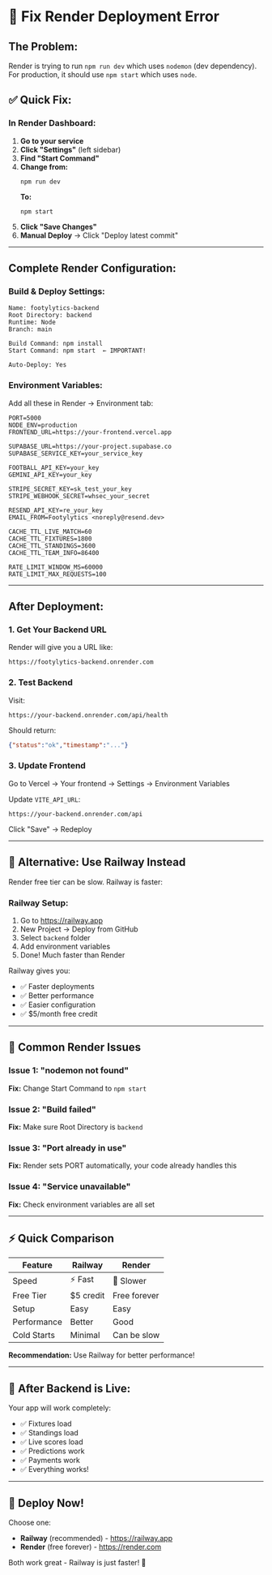 # 🔧 Fix Render Deployment Error

## The Problem:
Render is trying to run `npm run dev` which uses `nodemon` (dev dependency).
For production, it should use `npm start` which uses `node`.

## ✅ Quick Fix:

### In Render Dashboard:

1. **Go to your service**
2. **Click "Settings"** (left sidebar)
3. **Find "Start Command"**
4. **Change from:**
   ```
   npm run dev
   ```
   **To:**
   ```
   npm start
   ```
5. **Click "Save Changes"**
6. **Manual Deploy** → Click "Deploy latest commit"

---

## Complete Render Configuration:

### Build & Deploy Settings:

```
Name: footylytics-backend
Root Directory: backend
Runtime: Node
Branch: main

Build Command: npm install
Start Command: npm start  ← IMPORTANT!

Auto-Deploy: Yes
```

### Environment Variables:

Add all these in Render → Environment tab:

```
PORT=5000
NODE_ENV=production
FRONTEND_URL=https://your-frontend.vercel.app

SUPABASE_URL=https://your-project.supabase.co
SUPABASE_SERVICE_KEY=your_service_key

FOOTBALL_API_KEY=your_key
GEMINI_API_KEY=your_key

STRIPE_SECRET_KEY=sk_test_your_key
STRIPE_WEBHOOK_SECRET=whsec_your_secret

RESEND_API_KEY=re_your_key
EMAIL_FROM=Footylytics <noreply@resend.dev>

CACHE_TTL_LIVE_MATCH=60
CACHE_TTL_FIXTURES=1800
CACHE_TTL_STANDINGS=3600
CACHE_TTL_TEAM_INFO=86400

RATE_LIMIT_WINDOW_MS=60000
RATE_LIMIT_MAX_REQUESTS=100
```

---

## After Deployment:

### 1. Get Your Backend URL
Render will give you a URL like:
```
https://footylytics-backend.onrender.com
```

### 2. Test Backend
Visit:
```
https://your-backend.onrender.com/api/health
```

Should return:
```json
{"status":"ok","timestamp":"..."}
```

### 3. Update Frontend
Go to Vercel → Your frontend → Settings → Environment Variables

Update `VITE_API_URL`:
```
https://your-backend.onrender.com/api
```

Click "Save" → Redeploy

---

## 🎯 Alternative: Use Railway Instead

Render free tier can be slow. Railway is faster:

### Railway Setup:
1. Go to https://railway.app
2. New Project → Deploy from GitHub
3. Select `backend` folder
4. Add environment variables
5. Done! Much faster than Render

Railway gives you:
- ✅ Faster deployments
- ✅ Better performance
- ✅ Easier configuration
- ✅ $5/month free credit

---

## 🐛 Common Render Issues

### Issue 1: "nodemon not found"
**Fix:** Change Start Command to `npm start`

### Issue 2: "Build failed"
**Fix:** Make sure Root Directory is `backend`

### Issue 3: "Port already in use"
**Fix:** Render sets PORT automatically, your code already handles this

### Issue 4: "Service unavailable"
**Fix:** Check environment variables are all set

---

## ⚡ Quick Comparison

| Feature | Railway | Render |
|---------|---------|--------|
| Speed | ⚡ Fast | 🐌 Slower |
| Free Tier | $5 credit | Free forever |
| Setup | Easy | Easy |
| Performance | Better | Good |
| Cold Starts | Minimal | Can be slow |

**Recommendation:** Use Railway for better performance!

---

## 🎉 After Backend is Live:

Your app will work completely:
- ✅ Fixtures load
- ✅ Standings load
- ✅ Live scores load
- ✅ Predictions work
- ✅ Payments work
- ✅ Everything works!

---

## 🚀 Deploy Now!

Choose one:
- **Railway** (recommended) - https://railway.app
- **Render** (free forever) - https://render.com

Both work great - Railway is just faster! 🎯
